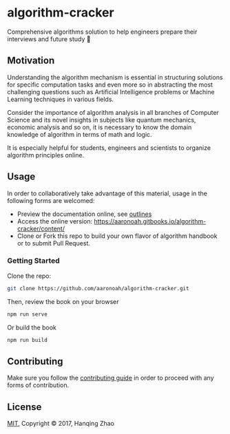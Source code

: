 # algorithm-cracker

Comprehensive algorithms solution to help engineers prepare their interviews and future study :cookie:

## Motivation

Understanding the algorithm mechanism is essential in structuring solutions for specific computation tasks and even more so in abstracting the most challenging questions such as Artificial Intelligence problems or Machine Learning techniques in various fields.

Consider the importance of algorithm analysis in all branches of Computer Science and its novel insights in subjects like quantum mechanics, economic analysis and so on, it is necessary to know the domain knowledge of algorithm in terms of math and logic.

It is especially helpful for students, engineers and scientists to organize algorithm principles online.

## Usage

In order to collaboratively take advantage of this material, usage in the following forms are welcomed:

- Preview the documentation online, see [outlines](./docs/SUMMARY.md)
- Access the online version: https://aaronoah.gitbooks.io/algorithm-cracker/content/
- Clone or Fork this repo to build your own flavor of algorithm handbook or to submit Pull Request.

### Getting Started

Clone the repo:
```bash
git clone https://github.com/aaronoah/algorithm-cracker.git
```

Then, review the book on your browser
```bash
npm run serve
```

Or build the book
```bash
npm run build
```

## Contributing

Make sure you follow the [contributing guide](../.github/CONTRIBUTING.md) in order to proceed with any forms of contribution.

## License

[MIT](https://opensource.org/licenses/MIT), Copyright &copy; 2017, Hanqing Zhao
